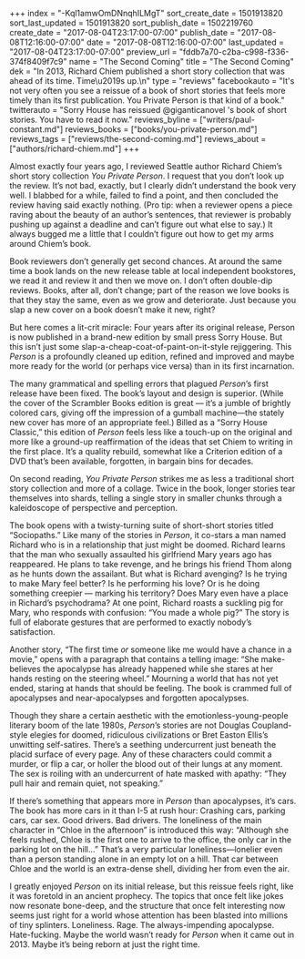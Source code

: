 +++
index = "-Kql1amwOmDNnqhILMgT"
sort_create_date = 1501913820
sort_last_updated = 1501913820
sort_publish_date = 1502219760
create_date = "2017-08-04T23:17:00-07:00"
publish_date = "2017-08-08T12:16:00-07:00"
date = "2017-08-08T12:16:00-07:00"
last_updated = "2017-08-04T23:17:00-07:00"
preview_url = "fddb7a70-c2ba-c998-f336-374f8409f7c9"
name = "The Second Coming"
title = "The Second Coming"
dek = "In 2013, Richard Chiem published a short story collection that was ahead of its time. Time\u2019s up.\n"
type = "reviews"
facebookauto = "It's not very often you see a reissue of a book of short stories that feels more timely than its first publication. You Private Person is that kind of a book."
twitterauto = "Sorry House has reissued @giganticanovel 's book of short stories. You have to read it now."
reviews_byline = ["writers/paul-constant.md"]
reviews_books = ["books/you-private-person.md"]
reviews_tags = ["reviews/the-second-coming.md"]
reviews_about = ["authors/richard-chiem.md"]
+++

Almost exactly four years ago, I reviewed Seattle author Richard Chiem’s short story collection *You Private Person*. I request that you don’t look up the review. It’s not bad, exactly, but I clearly didn’t understand the book very well. I blabbed for a while, failed to find a point, and then concluded the review having said exactly nothing. (Pro tip: when a reviewer opens a piece raving about the beauty of an author’s sentences, that reviewer is probably pushing up against a deadline and can’t figure out what else to say.) It always bugged me a little that I couldn’t figure out how to get my arms around Chiem’s book.

Book reviewers don’t generally get second chances. At around the same time a book lands on the new release table at local independent bookstores, we read it and review it and then we move on. I don’t often double-dip reviews. Books, after all, don’t change; part of the reason we love books is that they stay the same, even as we grow and deteriorate. Just because you slap a new cover on a book doesn’t make it new, right?

But here comes a lit-crit miracle: Four years after its original release, Person is now published in a brand-new edition by small press Sorry House. But this isn’t just some slap-a-cheap-coat-of-paint-on-it-style rejiggering. This *Person* is a profoundly cleaned up edition, refined and improved and maybe more ready for the world (or perhaps vice versa) than in its first incarnation. 

The many grammatical and spelling errors that plagued *Person*’s first release have been fixed. The book’s layout and design is superior. (While the cover of the Scrambler Books edition is great — it’s a jumble of brightly colored cars, giving off the impression of a gumball machine—the stately new cover has more of an appropriate feel.) Billed as a “Sorry House Classic,” this edition of *Person* feels less like a touch-up on the original and more like a ground-up reaffirmation of the ideas that set Chiem to writing in the first place. It’s a quality rebuild, somewhat like a Criterion edition of a DVD that’s been available, forgotten, in bargain bins for decades. 

On second reading, *You Private Person* strikes me as less a traditional short story collection and more of a collage. Twice in the book, longer stories tear themselves into shards, telling a single story in smaller chunks through a kaleidoscope of perspective and perception. 

The book opens with a twisty-turning suite of short-short stories titled “Sociopaths.” Like many of the stories in *Person*, it co-stars a man named Richard who is in a relationship that just might be doomed. Richard learns that the man who sexually assaulted his girlfriend Mary years ago has reappeared. He plans to take revenge, and he brings his friend Thom along as he hunts down the assailant. But what is Richard avenging? Is he trying to make Mary feel better? Is he performing his love? Or is he doing something creepier — marking his territory? Does Mary even have a place in Richard’s psychodrama? At one point, Richard roasts a suckling pig for Mary, who responds with confusion: “You made a whole pig?” The story is full of elaborate gestures that are performed to exactly nobody’s satisfaction.

Another story, “The first time *or* someone like me would have a chance in a movie,” opens with a paragraph that contains a telling image: “She make-believes the apocalypse has already happened while she stares at her hands resting on the steering wheel.” Mourning a world that has not yet ended, staring at hands that should be feeling. The book is crammed full of apocalypses and near-apocalypses and forgotten apocalypses. 

Though they share a certain aesthetic with the emotionless-young-people literary boom of the late 1980s, *Person*’s stories are not Douglas Coupland-style elegies for doomed, ridiculous civilizations or Bret Easton Ellis’s unwitting self-satires. There’s a seething undercurrent just beneath the placid surface of every page. Any of these characters could commit a murder, or flip a car, or holler the blood out of their lungs at any moment. The sex is roiling with an undercurrent of hate masked with apathy: “They pull hair and remain quiet, not speaking.”

If there’s something that appears more in *Person* than apocalypses, it’s cars. The book has more cars in it than I-5 at rush hour: Crashing cars, parking cars, car sex. Good drivers. Bad drivers. The loneliness of the main character in “Chloe in the afternoon” is introduced this way: “Although she feels rushed, Chloe is the first one to arrive to the office, the only car in the parking lot on the hill…” That’s a very particular loneliness—lonelier even than a person standing alone in an empty lot on a hill. That car between Chloe and the world is an extra-dense shell, dividing her from even the air.

I greatly enjoyed *Person* on its initial release, but this reissue feels right, like it was foretold in an ancient prophecy. The topics that once felt like jokes now resonate bone-deep, and the structure that once felt interesting now seems just right for a world whose attention has been blasted into millions of tiny splinters. Loneliness. Rage. The always-impending apocalypse. Hate-fucking. Maybe the world wasn’t ready for *Person* when it came out in 2013. Maybe it’s being reborn at just the right time.
